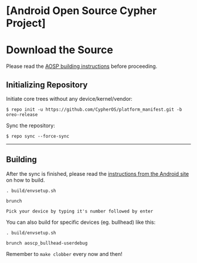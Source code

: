 [Android Open Source Cypher Project]
====================================

Download the Source
===================

Please read the [AOSP building instructions](http://source.android.com/source/index.html) before proceeding.

Initializing Repository
-----------------------

Initiate core trees without any device/kernel/vendor:

    $ repo init -u https://github.com/CypherOS/platform_manifest.git -b oreo-release

Sync the repository:

    $ repo sync --force-sync

***

Building
--------

After the sync is finished, please read the [instructions from the Android site](http://s.android.com/source/building.html) on how to build.

    . build/envsetup.sh
    
    brunch
    
    Pick your device by typing it's number followed by enter

You can also build for specific devices (eg. bullhead) like this:

    . build/envsetup.sh

    brunch aoscp_bullhead-userdebug

Remember to `make clobber` every now and then!